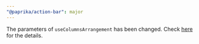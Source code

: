 ```yaml
---
"@paprika/action-bar": major
---
```


The parameters of `useColumnsArrangement` has been changed. Check [here](https://github.com/acl-services/paprika/pull/1014) for the details.
